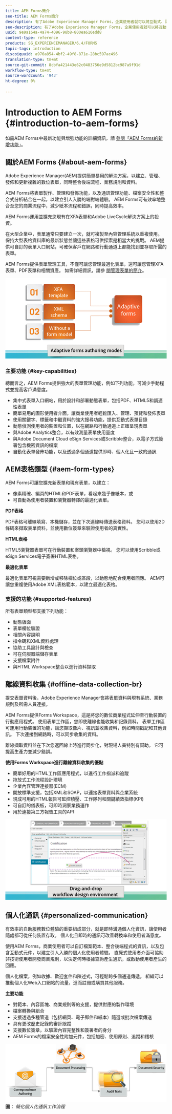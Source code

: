 ```yaml
---
title: AEM Forms簡介
seo-title: AEM Forms簡介
description: 有了Adobe Experience Manager Forms，企業使用者就可以將互動式、回應式和調適性表單整合到網站和行動網站中，簡化數位註冊程式並提高客戶轉化率。
seo-description: 有了Adobe Experience Manager Forms，企業使用者就可以將互動式、回應式和調適性表單整合到網站和行動網站中，簡化數位註冊程式並提高客戶轉化率。
uuid: 9e9a164a-4a74-4096-98b8-800ea610edd8
content-type: reference
products: SG_EXPERIENCEMANAGER/6.4/FORMS
topic-tags: introduction
discoiquuid: a976a854-4bf2-49f8-871e-28bc597ac496
translation-type: tm+mt
source-git-commit: 8cbfa421443e62c0483756e9d5812bc987a9f91d
workflow-type: tm+mt
source-wordcount: '943'
ht-degree: 0%

---
```



# Introduction to AEM Forms {#introduction-to-aem-forms}

如需AEM Forms中最新功能與增強功能的詳細資訊，請 [參閱「AEM Forms的新增功能](/help/forms/using/whats-new.md)」。

## 關於AEM Forms {#about-aem-forms}

Adobe Experience Manager(AEM)提供簡單易用的解決方案，以建立、管理、發佈和更新複雜的數位表單，同時整合後端流程、業務規則和資料。

AEM Forms將表單製作、管理和發佈功能，以及通訊管理功能、檔案安全性和整合式分析結合在一起，以建立引人入勝的端對端體驗。 AEM Forms可有效率地整合至您的商業流程中，減少紙本流程和錯誤，同時提高效率。

AEM Forms運用並擴充您現有在XFA表單和Adobe LiveCycle解決方案上的投資。

在大型企業中，表單通常只要建立一次，就可複製至內容管理系統以重複使用。 保持大型表格資料庫的最新狀態並讓這些表格可供探索是相當大的挑戰。 AEM提供可自訂的表單入口網站，可確保客戶在網路和行動通道上都能找到並存取所需的表單。

AEM Forms提供表單管理工具，不僅可讓您管理最適化表單，還可讓您管理XFA表單、PDF表單和相關資產。 如需詳細資訊，請參 [閱管理表單的簡介](/help/forms/using/introduction-managing-forms.md)。

![](do-not-localize/4th-draft.gif)

### 主要功能 {#key-capabilities}

總而言之，AEM Forms提供強大的表單管理功能，例如下列功能，可減少手動程式並提高客戶滿意度。

* 集中式表單入口網站，用於設計和部署動態表單，包括PDF、HTML5和調適性表單
* 簡單易用的圖形使用者介面，讓商業使用者輕鬆匯入、管理、預覽和發佈表單
* 使用關鍵字、標籤和中繼資料的強大搜尋功能，提供互動式表單目錄
* 動態偵測使用者的裝置和位置，以在網路和行動通道上正確呈現表單
* 與Adobe Analytics整合，以有效測量表單使用量度
* 與Adobe Document Cloud eSign Services或Scribble整合，以電子方式簽署包含機密資訊的檔案
* 自動化表單發佈功能，以及透過多個通道提供即時、個人化且一致的通訊

## AEM表格類型 {#aem-form-types}

AEM Forms可讓您擴充新表單和現有表單，以建立：

* 像素精確、編頁的HTML和PDF表單，看起來幾乎像紙本，或
* 可自動為使用者裝置和瀏覽器轉譯的最適化表單。

**PDF表格**

PDF表格可離線填寫、本機儲存，並在下次連線時傳送表格資料。 您可以使用2D條碼來擷取表單資料，並使用數位簽章來驗證使用者的真實性。

**HTML表格**

HTML5瀏覽器表單可在行動裝置和案頭瀏覽器中檢視。 您可以使用Scribble或eSign Services電子簽署HTML表格。

**最適化表單**

最適化表單可視需要新增或移除欄位或區段，以動態地配合使用者回應。 AEM可讓您重複使用Adobe XML表格範本，以建立最適化表格。

### 支援的功能 {#supported-features}

所有表單類型都支援下列功能：

* 動態版面
* 表單欄位驗證
* 相關內容說明
* 指令碼和XML資料處理
* 協助工具設計與檢查
* 可在伺服器端儲存表單
* 支援檔案附件
* 與HTML Workspace整合以進行資料擷取

## 離線資料收集 {#offline-data-collection-br}

提交表單資料後，Adobe Experience Manager會將表單資料與現有系統、業務規則及所需人員連接。

AEM Forms提供Forms Workspace，這是將您的數位商業程式延伸至行動裝置的行動應用程式。 使用表單工作區，您即使離線也能收集和記錄資料。 表單工作區可運用行動裝置的功能，讓您擷取像片、視訊並收集資料，例如時間戳記和其他資訊。 下次連接到網路時，可以同步收集的資料。

離線擷取資料並在下次您返回線上時進行同步化，對現場人員特別有幫助。 它可提高生產力並減少錯誤。

**使用Forms Workspace進行離線資料收集的優點**

* 簡單好用的HTML工作區應用程式，以進行工作指派和追蹤
* 拖放式工作流程設計環境
* 企業內容管理連接器(ECM)
* 開放標準支援，包括XML和SOAP，以連接表單資料與企業系統
* 現成可用的HTML報告可監控積壓、工作隊列和關鍵績效指標(KPI)
* 可自訂的儀表板，可即時洞察業務運作
* 用於連接第三方報告工具的API

![](do-not-localize/3rd-draft.gif)

## 個人化通訊 {#personalized-communication}

有效率的自助服務數位體驗的重要組成部分，就是即時溝通個人化資訊，讓使用者隨處都可從任何裝置存取。 個人化且即時的通訊可改善轉換率和使用者滿意度。

使用AEM Forms，商業使用者可以自訂檔案範本、整合後端程式的資訊，以及包含互動式元件，以建立引人入勝的個人化使用者體驗。 直覺式使用者介面可協助非技術使用者開發商業規則，以決定何時根據查詢產生通訊，或啟動使用者產生的回應。

個人化檔案，例如收據、歡迎套件和陳述式，可輕鬆跨多個通道傳遞。 組織可以推動個人化Web入口網站的流量，進而註冊或購買其他服務。

**主要功能**

* 對範本、內容區塊、商業規則等的支援，提供對應的製作環境
* 檔案轉換與組合
* 支援透過多種管道（包括網頁、電子郵件和紙本）隨選或批次檔案傳送
* 具有更改歷史記錄的審計跟蹤
* 支援數位簽章，以驗證內容完整性和簽署者的身分
* AEM Forms的檔案安全性附加元件，包括加密、使用原則、追蹤和稽核

![](do-not-localize/layout-02.png)
**圖：** *簡化個人化通訊工作流程*

